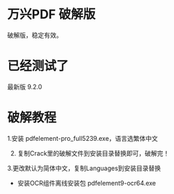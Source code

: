 # 万兴PDF 破解版
破解版，稳定有效。
# 已经测试了
最新版 9.2.0
# 破解教程

1.安装 pdfelement-pro_full5239.exe，语言选繁体中文

2. 复制Crack里的破解文件到安装目录替换即可，破解完！

3.更改默认为简体中文，复制Languages到安装目录替换

* 安装OCR组件离线安装包 pdfelement9-ocr64.exe
